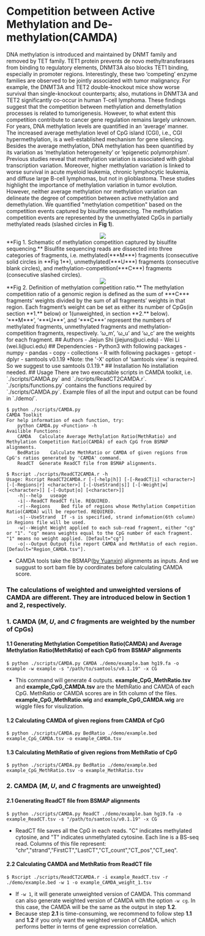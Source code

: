 # Competition between Active Methylation and De-methylation(CAMDA)
DNA methylation is introduced and maintained by DNMT family and removed by TET family. TET1 protein prevents de novo methyltransferases from binding to regulatory elements, DNMT3A also blocks TET1 binding, especially in promoter regions. Interestingly, these two ‘competing’ enzyme families are observed to be jointly associated with tumor malignancy. For example, the DNMT3A and TET2 double-knockout mice show worse survival than single-knockout counterparts; also, mutations in DNMT3A and TET2 significantly co-occur in human T-cell lymphoma. These findings suggest that the competition between methylation and demethylation processes is related to tumorigenesis. However, to what extent this competition contribute to cancer gene regulation remains largely unknown.
For years, DNA methylation levels are quantified in an ‘average’ manner. The increased average methylation level of CpG island (CGI), i.e., CGI hypermethylation, is a well-established mechanism for gene silencing. Besides the average methylation, DNA methylation has been quantified by its variation as ‘methylation heterogeneity’ or ‘epigenetic polymorphism'. Previous studies reveal that methylation variation is associated with global transcription variation. Moreover, higher methylation variation is linked to worse survival in acute myeloid leukemia, chronic lymphocytic leukemia, and diffuse large B-cell lymphomas, but not in glioblastoma. These studies highlight the importance of methylation variation in tumor evolution. However, neither average methylation nor methylation variation can delineate the degree of competition between active methylation and demethylation.
We quantified "methylation competition" based on the competition events captured by bisulfite sequencing. The methylation competition events are represented by the unmethylated CpGs in partially methylated reads (slashed circles in **Fig 1**).  
<div align=center><img src="https://github.com/JiejunShi/methylation_interruption/blob/master/images/CAMDA_schematic.png" /></div>  
**Fig 1. Schematic of methylation competition captured by bisulfite sequencing.**  
Bisulfite sequencing reads are dissected into three categories of fragments, i.e. methylated(***M***) fragments (consecutive solid circles in **Fig 1**), unmethylated(***U***) fragments (consecutive blank circles), and methylation-competition(***C***) fragments (consecutive slashed circles).  
<div align=center><img src="https://github.com/JiejunShi/methylation_interruption/blob/master/images/CAMDA_Equation.png" /></div>  
**Fig 2. Definition of methylation competition ratio.**  
The methylation competition ratio of a genomic region is defined as the sum of ***C*** fragments’ weights divided by the sum of all fragments’ weights in that region. Each fragment’s weight can be set as either its number of CpGs(in section **1.** below) or 1(unweighted, in section **2.** below).
‘***M***’, ‘***U***’, and ‘***C***’ represent the numbers of methylated fragments, unmethylated fragments and methylation-competition fragments, respectively. ‘ω_m’, ‘ω_u’ and ‘ω_c’ are the weights for each fragment.
## Authors
- Jiejun Shi (jiejuns@uci.edu)
- Wei Li (wei.li@uci.edu)
## Dependencies
- Python3 with following packages
  - numpy
  - pandas
  - copy
  - collections
- R with following packages
  - getopt
  - dplyr
- samtools v0.1.19  
*Note: the '-X' option of 'samtools view' is required. So we suggest to use samtools 0.1.19.*
## Installation
No installation needed.
## Usage
There are two executable scripts in CAMDA toolkit, i.e. `./scripts/CAMDA.py` and `./scripts/ReadCT2CAMDA.r`. `./scripts/functions.py` contains the functions required by `./scripts/CAMDA.py`. Example files of all the input and output can be found in `./demo/`.

	$ python ./scripts/CAMDA.py
 	CAMDA Toolkit
 	For help information of each function, try:
		python CAMDA.py <Function> -h
	Availible Functions:
		CAMDA	Calculate Average Methylation Ratio(MethRatio) and Methylation Competition Ratio(CAMDA) of each CpG from BSMAP alignments.
		BedRatio	Calculate MethRatio or CAMDA of given regions from CpG's ratios generated by 'CAMDA' command.
		ReadCT	Generate ReadCT file from BSMAP alignments.   

	$ Rscript ./scripts/ReadCT2CAMDA.r -h
	Usage: Rscript ReadCT2CAMDA.r [-[-help|h]] [-[-ReadCT|i] <character>] [-[-Regions|r] <character>] [-[-UseStrand|s]] [-[-Weight|w] [<character>]] [-[-Output|o] [<character>]]
		-h|--help	useage
		-i|--ReadCT	ReadCT file. REQUIRED.
		-r|--Regions	Bed file of regions whose Methylation Competition Ratio(CAMDA) will be reported. REQUIRED.
		-s|--UseStrand	If -s is specified, strand infomation(6th column) in Regions file will be used.
		-w|--Weight	Weight applied to each sub-read fragment, either "cg" or "1". "cg" means weights equal to the CpG number of each fragment. "1" means no weight applied. [Default="cg"]
		-o|--Output	Output file report CAMDA and MethRatio of each region. [Default="Region_CAMDA.tsv"].

  - CAMDA tools take the BSMAP([by Yuanxin](https://sites.google.com/a/brown.edu/bioinformatics-in-biomed/bsmap-for-methylation)) alignments as inputs. And we suggust to sort bam file by coordinates before calculating CAMDA score.

### The calculations of weighted and unweighted versions of CAMDA are different. They are introduced below in Section 1 and 2, respectively.

### 1. CAMDA (***M***, ***U***, and ***C*** fragments are weighted by the number of CpGs)
#### 1.1 Generating Methylation Competition Ratio(CAMDA) and Average Methylation Ratio(MethRatio) of each CpG from BSMAP alignments

	$ python ./scripts/CAMDA.py CAMDA ./demo/example.bam hg19.fa -o example -w example -s "/path/to/samtools/v0.1.19" -x CG

  - This command will generate 4 outputs. **example_CpG_MethRatio.tsv** and **example_CpG_CAMDA.tsv** are the MethRatio and CAMDA of each CpG. MethRatio or CAMDA scores are in 5th column of the files. **example_CpG_MethRatio.wig** and **example_CpG_CAMDA.wig** are wiggle files for visulization. 

#### 1.2 Calculating CAMDA of given regions from CAMDA of CpG

	$ python ./scripts/CAMDA.py BedRatio ./demo/example.bed example_CpG_CAMDA.tsv -o example_CAMDA.tsv

#### 1.3 Calculating MethRatio of given regions from MethRatio of CpG

	$ python ./scripts/CAMDA.py BedRatio ./demo/example.bed example_CpG_MethRatio.tsv -o example_MethRatio.tsv

### 2. CAMDA (***M***, ***U***, and ***C*** fragments are unweighted)
#### 2.1 Generating ReadCT file from BSMAP alignments

	$ python ./scripts/CAMDA.py ReadCT ./demo/example.bam hg19.fa -o example_ReadCT.tsv -s "/path/to/samtools/v0.1.19" -x CG

  - ReadCT file saves all the CpG in each reads. "C" indicates methylated cytosine, and "T" indicates unmethylated cytosine. Each line is a BS-seq read. Columns of this file represent: "chr","strand","FirstCT","LastCT","CT_count","CT_pos","CT_seq".

#### 2.2 Calculating CAMDA and MethRatio from ReadCT file

	$ Rscript ./scripts/ReadCT2CAMDA.r -i example_ReadCT.tsv -r ./demo/example.bed -w 1 -o example_CAMDA_weight_1.tsv
	
  - If `-w 1`, it will generate unweighted version of CAMDA. This command can also generate weighted version of CAMDA with the option `-w cg`. In this case, the CAMDA will be the same as the output in step **1.2**. 
  - Because step **2.1** is time-consuming, we recommend to follow step **1.1** and **1.2** if you only want the weighted version of CAMDA, which performs better in terms of gene expression correlation.

